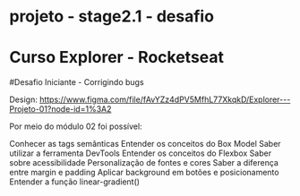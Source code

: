 # projeto - stage2.1 - desafio
# Curso Explorer - Rocketseat

#Desafio Iniciante - Corrigindo bugs

Design: https://www.figma.com/file/fAvYZz4dPV5MfhL77XkqkD/Explorer---Projeto-01?node-id=1%3A2

Por meio do módulo 02 foi possível:

Conhecer as tags semânticas
Entender os conceitos do Box Model
Saber utilizar a ferramenta DevTools
Entender os conceitos do Flexbox
Saber sobre acessibilidade
Personalização de fontes e cores
Saber a diferença entre margin e padding
Aplicar background em botões e posicionamento
Entender a função linear-gradient()
